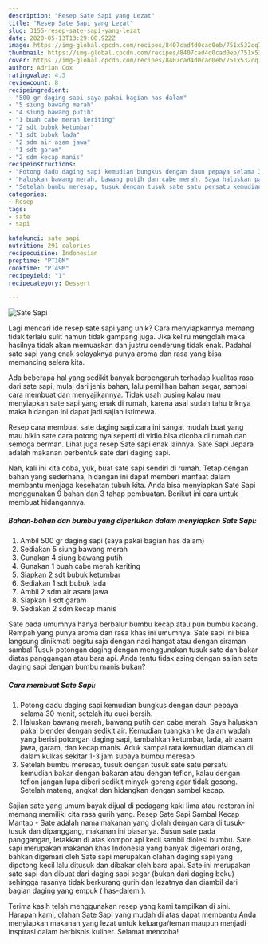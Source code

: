 ```yaml
---
description: "Resep Sate Sapi yang Lezat"
title: "Resep Sate Sapi yang Lezat"
slug: 3155-resep-sate-sapi-yang-lezat
date: 2020-05-13T13:29:08.922Z
image: https://img-global.cpcdn.com/recipes/8407cad4d0cad0eb/751x532cq70/sate-sapi-foto-resep-utama.jpg
thumbnail: https://img-global.cpcdn.com/recipes/8407cad4d0cad0eb/751x532cq70/sate-sapi-foto-resep-utama.jpg
cover: https://img-global.cpcdn.com/recipes/8407cad4d0cad0eb/751x532cq70/sate-sapi-foto-resep-utama.jpg
author: Adrian Cox
ratingvalue: 4.3
reviewcount: 8
recipeingredient:
- "500 gr daging sapi saya pakai bagian has dalam"
- "5 siung bawang merah"
- "4 siung bawang putih"
- "1 buah cabe merah keriting"
- "2 sdt bubuk ketumbar"
- "1 sdt bubuk lada"
- "2 sdm air asam jawa"
- "1 sdt garam"
- "2 sdm kecap manis"
recipeinstructions:
- "Potong dadu daging sapi kemudian bungkus dengan daun pepaya selama 30 menit, setelah itu cuci bersih."
- "Haluskan bawang merah, bawang putih dan cabe merah. Saya haluskan pakai blender dengan sedikit air. Kemudian tuangkan ke dalam wadah yang berisi potongan daging sapi, tambahkan ketumbar, lada, air asam jawa, garam, dan kecap manis. Aduk sampai rata kemudian diamkan di dalam kulkas sekitar 1-3 jam supaya bumbu meresap"
- "Setelah bumbu meresap, tusuk dengan tusuk sate satu persatu kemudian bakar dengan bakaran atau dengan teflon, kalau dengan teflon jangan lupa diberi sedikit minyak goreng agar tidak gosong. Setelah mateng, angkat dan hidangkan dengan sambel kecap."
categories:
- Resep
tags:
- sate
- sapi

katakunci: sate sapi 
nutrition: 291 calories
recipecuisine: Indonesian
preptime: "PT10M"
cooktime: "PT49M"
recipeyield: "1"
recipecategory: Dessert

---
```



![Sate Sapi](https://img-global.cpcdn.com/recipes/8407cad4d0cad0eb/751x532cq70/sate-sapi-foto-resep-utama.jpg)

Lagi mencari ide resep sate sapi yang unik? Cara menyiapkannya memang tidak terlalu sulit namun tidak gampang juga. Jika keliru mengolah maka hasilnya tidak akan memuaskan dan justru cenderung tidak enak. Padahal sate sapi yang enak selayaknya punya aroma dan rasa yang bisa memancing selera kita.

Ada beberapa hal yang sedikit banyak berpengaruh terhadap kualitas rasa dari sate sapi, mulai dari jenis bahan, lalu pemilihan bahan segar, sampai cara membuat dan menyajikannya. Tidak usah pusing kalau mau menyiapkan sate sapi yang enak di rumah, karena asal sudah tahu triknya maka hidangan ini dapat jadi sajian istimewa.

Resep cara membuat sate daging sapi.cara ini sangat mudah buat yang mau bikin sate cara potong nya seperti di vidio.bisa dicoba di rumah dan semoga berman. Lihat juga resep Sate sapi enak lainnya. Sate Sapi Jepara adalah makanan berbentuk sate dari daging sapi.


Nah, kali ini kita coba, yuk, buat sate sapi sendiri di rumah. Tetap dengan bahan yang sederhana, hidangan ini dapat memberi manfaat dalam membantu menjaga kesehatan tubuh kita. Anda bisa menyiapkan Sate Sapi menggunakan 9 bahan dan 3 tahap pembuatan. Berikut ini cara untuk membuat hidangannya.

<!--inarticleads1-->

##### Bahan-bahan dan bumbu yang diperlukan dalam menyiapkan Sate Sapi:

1. Ambil 500 gr daging sapi (saya pakai bagian has dalam)
1. Sediakan 5 siung bawang merah
1. Gunakan 4 siung bawang putih
1. Gunakan 1 buah cabe merah keriting
1. Siapkan 2 sdt bubuk ketumbar
1. Sediakan 1 sdt bubuk lada
1. Ambil 2 sdm air asam jawa
1. Siapkan 1 sdt garam
1. Sediakan 2 sdm kecap manis


Sate pada umumnya hanya berbalur bumbu kecap atau pun bumbu kacang. Rempah yang punya aroma dan rasa khas ini umumnya. Sate sapi ini bisa langsung dinikmati begitu saja dengan nasi hangat atau dengan siraman sambal Tusuk potongan daging dengan menggunakan tusuk sate dan bakar diatas panggangan atau bara api. Anda tentu tidak asing dengan sajian sate daging sapi dengan bumbu manis bukan? 

<!--inarticleads2-->

##### Cara membuat Sate Sapi:

1. Potong dadu daging sapi kemudian bungkus dengan daun pepaya selama 30 menit, setelah itu cuci bersih.
1. Haluskan bawang merah, bawang putih dan cabe merah. Saya haluskan pakai blender dengan sedikit air. Kemudian tuangkan ke dalam wadah yang berisi potongan daging sapi, tambahkan ketumbar, lada, air asam jawa, garam, dan kecap manis. Aduk sampai rata kemudian diamkan di dalam kulkas sekitar 1-3 jam supaya bumbu meresap
1. Setelah bumbu meresap, tusuk dengan tusuk sate satu persatu kemudian bakar dengan bakaran atau dengan teflon, kalau dengan teflon jangan lupa diberi sedikit minyak goreng agar tidak gosong. Setelah mateng, angkat dan hidangkan dengan sambel kecap.


Sajian sate yang umum bayak dijual di pedagang kaki lima atau restoran ini memang memiliki cita rasa gurih yang. Resep Sate Sapi Sambal Kecap Mantap - Sate adalah nama makanan yang diolah dengan cara di tusuk-tusuk dan dipanggang, makanan ini biasanya. Susun sate pada panggangan, letakkan di atas kompor api kecil sambil diolesi bumbu. Sate sapi merupakan makanan khas Indonesia yang banyak digemari orang, bahkan digemari oleh Sate sapi merupakan olahan daging sapi yang dipotong kecil lalu ditusuk dan dibakar oleh bara apai. Sate ini merupakan sate sapi dan dibuat dari daging sapi segar (bukan dari daging beku) sehingga rasanya tidak berkurang gurih dan lezatnya dan diambil dari bagian daging yang empuk ( has-dalem ). 

Terima kasih telah menggunakan resep yang kami tampilkan di sini. Harapan kami, olahan Sate Sapi yang mudah di atas dapat membantu Anda menyiapkan makanan yang lezat untuk keluarga/teman maupun menjadi inspirasi dalam berbisnis kuliner. Selamat mencoba!
